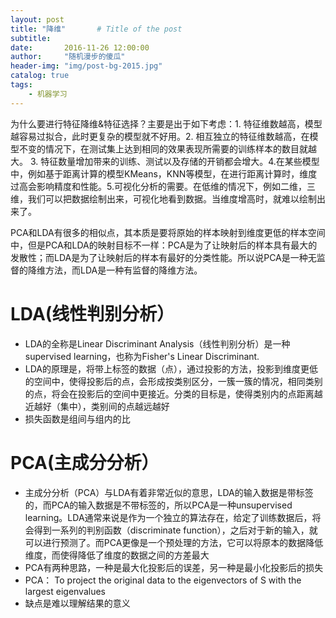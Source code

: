 ```yaml
---
layout: post
title: "降维"       # Title of the post
subtitle:
date:       2016-11-26 12:00:00
author:     "随机漫步的傻瓜"
header-img: "img/post-bg-2015.jpg"
catalog: true
tags:
    - 机器学习
---
```

为什么要进行特征降维&特征选择？主要是出于如下考虑：1. 特征维数越高，模型越容易过拟合，此时更复杂的模型就不好用。2. 相互独立的特征维数越高，在模型不变的情况下，在测试集上达到相同的效果表现所需要的训练样本的数目就越大。 3. 特征数量增加带来的训练、测试以及存储的开销都会增大。4.在某些模型中，例如基于距离计算的模型KMeans，KNN等模型，在进行距离计算时，维度过高会影响精度和性能。5.可视化分析的需要。在低维的情况下，例如二维，三维，我们可以把数据绘制出来，可视化地看到数据。当维度增高时，就难以绘制出来了。

PCA和LDA有很多的相似点，其本质是要将原始的样本映射到维度更低的样本空间中，但是PCA和LDA的映射目标不一样：PCA是为了让映射后的样本具有最大的发散性；而LDA是为了让映射后的样本有最好的分类性能。所以说PCA是一种无监督的降维方法，而LDA是一种有监督的降维方法。

# LDA(线性判别分析）
- LDA的全称是Linear Discriminant Analysis（线性判别分析）是一种supervised learning，也称为Fisher's Linear Discriminant.
- LDA的原理是，将带上标签的数据（点），通过投影的方法，投影到维度更低的空间中，使得投影后的点，会形成按类别区分，一簇一簇的情况，相同类别的点，将会在投影后的空间中更接近。分类的目标是，使得类别内的点距离越近越好（集中），类别间的点越远越好
- 损失函数是组间与组内的比

# PCA(主成分分析）
- 主成分分析（PCA）与LDA有着非常近似的意思，LDA的输入数据是带标签的，而PCA的输入数据是不带标签的，所以PCA是一种unsupervised learning。LDA通常来说是作为一个独立的算法存在，给定了训练数据后，将会得到一系列的判别函数（discriminate function），之后对于新的输入，就可以进行预测了。而PCA更像是一个预处理的方法，它可以将原本的数据降低维度，而使得降低了维度的数据之间的方差最大
- PCA有两种思路，一种是最大化投影后的误差，另一种是最小化投影后的损失
- PCA： To project the original data to the eigenvectors of S with the largest eigenvalues
- 缺点是难以理解结果的意义
